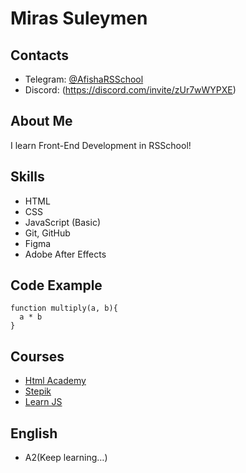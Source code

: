 # Miras Suleymen

## Contacts
* Telegram: [@AfishaRSSchool](https://t.me/AfishaRSSchool)
* Discord: (https://discord.com/invite/zUr7wWYPXE)

## About Me
I learn Front-End Development in RSSchool!

## Skills
* HTML
* CSS
* JavaScript (Basic)
* Git, GitHub
* Figma
* Adobe After Effects

## Code Example
```
function multiply(a, b){
  a * b
}
```

## Courses
* [Html Academy](https://www.htmlacademy.ru/)
* [Stepik](https://www.stepik.org/)
* [Learn JS](https://learn.javascript.ru/)

## English
* A2(Keep learning…)
